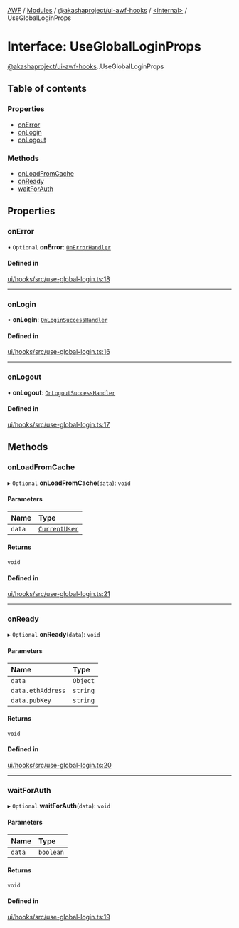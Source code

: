 [AWF](../README.md) / [Modules](../modules.md) / [@akashaproject/ui-awf-hooks](../modules/akashaproject_ui_awf_hooks.md) / [<internal\>](../modules/akashaproject_ui_awf_hooks._internal_.md) / UseGlobalLoginProps

# Interface: UseGlobalLoginProps

[@akashaproject/ui-awf-hooks](../modules/akashaproject_ui_awf_hooks.md).[<internal>](../modules/akashaproject_ui_awf_hooks._internal_.md).UseGlobalLoginProps

## Table of contents

### Properties

- [onError](akashaproject_ui_awf_hooks._internal_.UseGlobalLoginProps.md#onerror)
- [onLogin](akashaproject_ui_awf_hooks._internal_.UseGlobalLoginProps.md#onlogin)
- [onLogout](akashaproject_ui_awf_hooks._internal_.UseGlobalLoginProps.md#onlogout)

### Methods

- [onLoadFromCache](akashaproject_ui_awf_hooks._internal_.UseGlobalLoginProps.md#onloadfromcache)
- [onReady](akashaproject_ui_awf_hooks._internal_.UseGlobalLoginProps.md#onready)
- [waitForAuth](akashaproject_ui_awf_hooks._internal_.UseGlobalLoginProps.md#waitforauth)

## Properties

### onError

• `Optional` **onError**: [`OnErrorHandler`](../modules/akashaproject_ui_awf_hooks._internal_.md#onerrorhandler)

#### Defined in

[ui/hooks/src/use-global-login.ts:18](https://github.com/AKASHAorg/akasha-world-framework/blob/d81a7246/ui/hooks/src/use-global-login.ts#L18)

___

### onLogin

• **onLogin**: [`OnLoginSuccessHandler`](../modules/akashaproject_ui_awf_hooks._internal_.md#onloginsuccesshandler)

#### Defined in

[ui/hooks/src/use-global-login.ts:16](https://github.com/AKASHAorg/akasha-world-framework/blob/d81a7246/ui/hooks/src/use-global-login.ts#L16)

___

### onLogout

• **onLogout**: [`OnLogoutSuccessHandler`](../modules/akashaproject_ui_awf_hooks._internal_.md#onlogoutsuccesshandler)

#### Defined in

[ui/hooks/src/use-global-login.ts:17](https://github.com/AKASHAorg/akasha-world-framework/blob/d81a7246/ui/hooks/src/use-global-login.ts#L17)

## Methods

### onLoadFromCache

▸ `Optional` **onLoadFromCache**(`data`): `void`

#### Parameters

| Name | Type |
| :------ | :------ |
| `data` | [`CurrentUser`](akashaproject_ui_awf_hooks._internal_.CurrentUser.md) |

#### Returns

`void`

#### Defined in

[ui/hooks/src/use-global-login.ts:21](https://github.com/AKASHAorg/akasha-world-framework/blob/d81a7246/ui/hooks/src/use-global-login.ts#L21)

___

### onReady

▸ `Optional` **onReady**(`data`): `void`

#### Parameters

| Name | Type |
| :------ | :------ |
| `data` | `Object` |
| `data.ethAddress` | `string` |
| `data.pubKey` | `string` |

#### Returns

`void`

#### Defined in

[ui/hooks/src/use-global-login.ts:20](https://github.com/AKASHAorg/akasha-world-framework/blob/d81a7246/ui/hooks/src/use-global-login.ts#L20)

___

### waitForAuth

▸ `Optional` **waitForAuth**(`data`): `void`

#### Parameters

| Name | Type |
| :------ | :------ |
| `data` | `boolean` |

#### Returns

`void`

#### Defined in

[ui/hooks/src/use-global-login.ts:19](https://github.com/AKASHAorg/akasha-world-framework/blob/d81a7246/ui/hooks/src/use-global-login.ts#L19)
